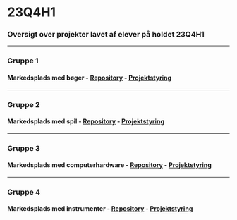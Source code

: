 # 23Q4H1

### Oversigt over projekter lavet af elever på holdet 23Q4H1
--------------------------------------------------------
### Gruppe 1
#### Markedsplads med bøger - [Repository](https://github.com/Mercantec-GHC/h1-projekt-gruppe-1-boger) - [Projektstyring](https://github.com/orgs/Mercantec-GHC/projects/4)
--------------------------------------------------------
### Gruppe 2
#### Markedsplads med spil - [Repository](https://github.com/Mercantec-GHC/h1-projekt-gruppe-2-spil) - [Projektstyring](https://github.com/orgs/Mercantec-GHC/projects/9)
--------------------------------------------------------
### Gruppe 3
#### Markedsplads med computerhardware - [Repository](https://github.com/Mercantec-GHC/h1-projekt-gruppe3-hardware) - [Projektstyring](https://github.com/orgs/Mercantec-GHC/projects/11)
--------------------------------------------------------
### Gruppe 4
#### Markedsplads med instrumenter - [Repository](https://github.com/Mercantec-GHC/h1-projekt-gruppe-4-instrumenter) - [Projektstyring](https://github.com/orgs/Mercantec-GHC/projects/12)
